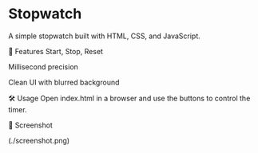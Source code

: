 # Stopwatch
A simple stopwatch built with HTML, CSS, and JavaScript.

🚀 Features
Start, Stop, Reset

Millisecond precision

Clean UI with blurred background

🛠️ Usage
Open index.html in a browser and use the buttons to control the timer.

📸 Screenshot

(./screenshot.png)


